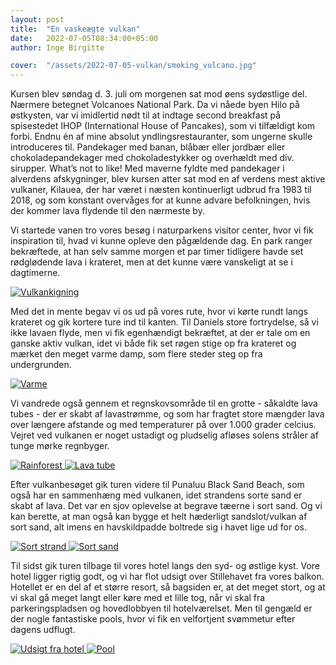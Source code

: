 ```yaml
---
layout: post
title:  "En vaskeægte vulkan"
date:   2022-07-05T08:34:00+05:00
author: Inge Birgitte

cover:  "/assets/2022-07-05-vulkan/smoking_vulcano.jpg"
---
```


Kursen blev søndag d. 3. juli om morgenen sat mod øens sydøstlige del. Nærmere betegnet Volcanoes National Park. Da vi nåede byen Hilo på østkysten, var vi imidlertid nødt til at indtage second breakfast på spisestedet IHOP (International House of Pancakes), som vi tilfældigt kom forbi. Endnu én af mine absolut yndlingsrestauranter, som ungerne skulle introduceres til. Pandekager med banan, blåbær eller jordbær eller chokoladepandekager med chokoladestykker og overhældt med div. sirupper. What’s not to like! Med maverne fyldte med pandekager i alverdens afskygninger, blev kursen atter sat mod en af verdens mest aktive vulkaner, Kilauea, der har været i næsten kontinuerligt udbrud fra 1983 til 2018, og som konstant overvåges for at kunne advare befolkningen, hvis der kommer lava flydende til den nærmeste by.  

Vi startede vanen tro vores besøg i naturparkens visitor center, hvor vi fik inspiration til, hvad vi kunne opleve den pågældende dag. En park ranger bekræftede, at han selv samme morgen et par timer tidligere havde set rødglødende lava i krateret, men at det kunne være vanskeligt at se i dagtimerne. 

<a href="/assets/2022-07-05-vulkan/volcano_watching_large.jpg" data-lightbox="volcano_watching" data-title="Vulkankigning">
  <img src="/assets/2022-07-05-vulkan/volcano_watching_large.jpg" title="Vulkankigning">
</a>

Med det in mente begav vi os ud på vores rute, hvor vi kørte rundt langs krateret og gik kortere ture ind til kanten. Til Daniels store fortrydelse, så vi ikke lavaen flyde, men vi fik egenhændigt bekræftet, at der er tale om en ganske aktiv vulkan, idet vi både fik set røgen stige op fra krateret og mærket den meget varme damp, som flere steder steg op fra undergrunden. 

<a href="/assets/2022-07-05-vulkan/heat_large.jpg" data-lightbox="heat" data-title="Varme">
  <img src="/assets/2022-07-05-vulkan/heat_small.jpg" title="Varme">
</a>

Vi vandrede også gennem et regnskovsområde til en grotte - såkaldte lava tubes - der er skabt af lavastrømme, og som har fragtet store mængder lava over længere afstande og med temperaturer på over 1.000 grader celcius. Vejret ved vulkanen er noget ustadigt og pludselig afløses solens stråler af tunge mørke regnbyger. 

<a href="/assets/2022-07-05-vulkan/rainforest_large.jpg" data-lightbox="rainforest" data-title="Rainforest">
  <img src="/assets/2022-07-05-vulkan/rainforest_small.jpg" title="Rainforest">
</a>

<a href="/assets/2022-07-05-vulkan/lava_tube_large.jpg" data-lightbox="lava_tube" data-title="Lava tube">
  <img src="/assets/2022-07-05-vulkan/lava_tube_small.jpg" title="Lava tube">
</a>

Efter vulkanbesøget gik turen videre til Punaluu Black Sand Beach, som også har en sammenhæng med vulkanen, idet strandens sorte sand er skabt af lava. Det var en sjov oplevelse at begrave tæerne i sort sand. Og vi kan berette, at man også kan bygge et helt hæderligt sandslot/vulkan af sort sand, alt imens en havskildpadde boltrede sig i havet lige ud for os.

<a href="/assets/2022-07-05-vulkan/beach_view_large.jpg" data-lightbox="black_beach" data-title="Sort strand">
  <img src="/assets/2022-07-05-vulkan/beach_view_small.jpg" title="Sort strand">
</a>

<a href="/assets/2022-07-05-vulkan/sand_hands_large.jpg" data-lightbox="sands_hand" data-title="Sort sand">
  <img src="/assets/2022-07-05-vulkan/sand_hands_small.jpg" title="Sort sand">
</a>

Til sidst gik turen tilbage til vores hotel langs den syd- og østlige kyst. Vore hotel ligger rigtig godt, og vi har flot udsigt over Stillehavet fra vores balkon. Hotellet er en del af et større resort, så bagsiden er, at det meget stort, og at vi skal gå meget langt eller køre med et lille tog, når vi skal fra parkeringspladsen og hovedlobbyen til hotelværelset. Men til gengæld er der nogle fantastiske pools, hvor vi fik en velfortjent svømmetur efter dagens udflugt.

<a href="/assets/2022-07-05-vulkan/view_from_hotel_large.jpg" data-lightbox="hotel_view" data-title="Udsigt fra hotel">
  <img src="/assets/2022-07-05-vulkan/view_from_hotel_small.jpg" title="Udsigt fra hotel">
</a>

<a href="/assets/2022-07-05-vulkan/pool_large.jpg" data-lightbox="pool" data-title="Pool">
  <img src="/assets/2022-07-05-vulkan/pool_small.jpg" title="Pool">
</a>
